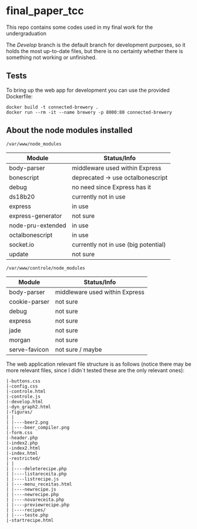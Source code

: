 # final_paper_tcc #
This repo contains some codes used in my final work for the undergraduation

The *Develop* branch is the default branch for development purposes, so it holds the most up-to-date files, but there is
no certainty whether there is something not working or unfinished.

## Tests ##

To bring up the web app for development you can use the provided Dockerfile:

```
docker build -t connected-brewery .
docker run --rm -it --name brewery -p 8000:80 connected-brewery
```

## About the node modules installed ##

    /var/www/node_modules


**Module**           | **Status/Info**
---------------------|-------------
body-parser          | middleware used within Express
bonescript           | deprecated &rarr; use octalbonescript
debug                | no need since Express has it
ds18b20              | currently not in use
express              | in use
express-generator    | not sure
node-pru-extended    | in use
octalbonescript      | in use
socket.io            | currently not in use (big potential)
update               | not sure

    /var/www/controle/node_modules

**Module**           | **Status/Info**
---------------------|-------------
body-parser          | middleware used within Express
cookie-parser        | not sure
debug                | not sure
express              | not sure
jade                 | not sure
morgan               | not sure
serve-favicon        | not sure / maybe

The web application relevant file structure is as follows (notice there may be more relevant files, since
I didn`t tested these are the only relevant ones):

	|-buttons.css
	|-config.css
	|-controle.html
	|-controle.js
	|-develop.html
	|-dyn_graph2.html
	|-figuras/
	| |
	| |----beer2.png
	| |----beer_compiler.png
	|-form.css
	|-header.php
	|-index2.php
	|-index2.html
	|-index.html
	|-restricted/
	| |
	| |----deleterecipe.php
	| |----listareceita.php
	| |----listrecipe.js
	| |----menu_receitas.html
	| |----newrecipe.js
	| |----newrecipe.php
	| |----novareceita.php
	| |----previewrecipe.php
	| |----recipes/
	| |----teste.php
	|-startrecipe.html
	
